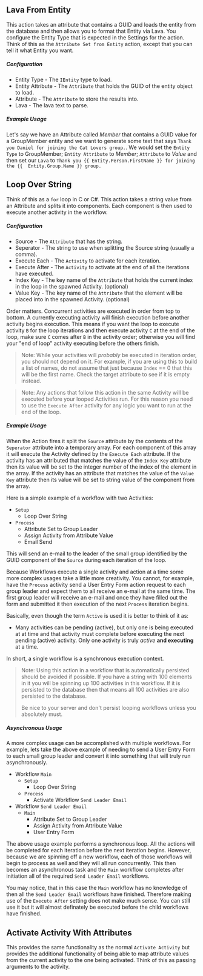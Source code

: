 ﻿## Lava From Entity

This action takes an attribute that contains a GUID and loads the
entity from the database and then allows you to format that Entity
via Lava. You configure the Entity Type that is expected in the
Settings for the action. Think of this as the `Attribute Set from
Entity` action, except that you can tell it what Entity you want.

##### Configuration

* Entity Type - The `IEntity` type to load.
* Entity Attribute - The `Attribute` that holds the GUID of the
entity object to load.
* Attribute - The `Attribute` to store the results into.
* Lava - The lava text to parse.

##### Example Usage

Let's say we have an Attribute called *Member* that contains a GUID value for a
GroupMember entity and we want to generate some text that says
`Thank you Daniel for joining the Cat Lovers group.`. We
would set the `Entity Type` to GroupMember; `Entity Attribute`
to *Member*; `Attribute` to *Value* and then set our `Lava` to
`Thank you {{ Entity.Person.FirstName }} for joining the {{ 
Entity.Group.Name }} group.`

## Loop Over String

Think of this as a `for` loop in C or C#. This action takes a
string value from an Attribute and splits it into components. Each
component is then used to execute another activity in the workflow.

##### Configuration

* Source - The `Attribute` that has the string.
* Seperator - The string to use when splitting the Source string
(usually a comma).
* Execute Each - The `Activity` to activate for each iteration.
* Execute After - The `Activity` to activate at the end of all
the iterations have executed.
* Index Key - The key name of the `Attribute` that holds the
current index in the loop in the spawned Activity. (optional)
* Value Key - The key name of the `Attribute` that the element
will be placed into in the spawned Activity. (optional)

Order matters. Concurrent activities are executed in order from top
to bottom. A currently executing activity will finish execution
before another activity begins execution. This means if you want
the loop to execute activity `B` for the loop iterations and then
execute activity `C` at the end of the loop, make sure `C` comes
after `B` in the activity order; otherwise you will find your "end
of loop" activity executing before the others finish.

> Note: While your activities will *probably* be executed in
> iteration order, you should not depend on it. For example, if
> you are using this to build a list of names, do not assume that
> just because `Index` == 0 that this will be the first name.
> Check the target attribute to see if it is empty instead.

> Note: Any actions that follow this action in the same Activity
> will be executed before your looped Activities run. For this
> reason you need to use the `Execute After` activity for any
> logic you want to run at the end of the loop.

##### Example Usage

When the Action fires it split the `Source` attribute by the
contents of the `Seperator` attribute into a temporary array. For
each component of this array it will execute the Activity defined
by the `Execute Each` attribute. If the activity has an
attributed that matches the value of the `Index Key` attribute
then its value will be set to the integer number of the index of
the element in the array. If the activity has an attribute that
matches the value of the `Value Key` attribute then its value
will be set to string value of the component from the array.

Here is a simple example of a workflow with two Activities:

* `Setup`
  * Loop Over String
* `Process`
  * Attribute Set to Group Leader
  * Assign Activity from Attribute Value
  * Email Send

This will send an e-mail to the leader of the small group identified
by the GUID component of the `Source` during each iteration of
the loop.

Because Workflows execute a single activity and action at a time
some more complex usages take a little more creativity. You cannot,
for example, have the `Process` activity send a User Entry Form
action request to each group leader and expect them to all receive
an e-mail at the same time. The first group leader will receive an
e-mail and once they have filled out the form and submitted it
then execution of the next `Process` iteration begins.

Basically, even though the term `Active` is used it is better to
think of it as:
* Many activities can be pending (active), but only one is
being executed at at time and that activity must complete before
executing the next pending (active) activity. Only one activity is
truly *active* **and executing** at a time.

In short, a single workflow is a synchronous execution context.

>Note: Using this action in a workflow that is automatically
>persisted should be avoided if possible. If you have a string
>with 100 elements in it you will be spinning up 100 activities
>in this workflow. If it is persisted to the database then that
>means all 100 activities are also persisted to the database.
>
>Be nice to your server and don't persist looping workflows unless
>you absolutely must.

##### Asynchronous Usage

A more complex usage can be accomplished with multiple workflows.
For example, lets take the above example of needing to send a
User Entry Form to each small group leader and convert it into
something that will truly run asynchronously.

* Workflow `Main`
  * `Setup`
    * Loop Over String
  * `Process`
    * Activate Workflow `Send Leader Email`
* Workflow `Send Leader Email`
  * `Main`
    * Attribute Set to Group Leader
    * Assign Activity from Attribute Value
    * User Entry Form

The above usage example performs a synchronous loop. All the
actions will be completed for each iteration before the next
iteration begins. However, because we are spinning off a new
workflow, each of those workflows will begin to process as well
and they will all run concurrently. This then becomes an
asynchronous task and the `Main` workflow completes after
initiation all of the required `Send Leader Email` workflows.

You may notice, that in this case the `Main` workflow has no
knowledge of then all the `Send Leader Email` workflows have
finished. Therefore making use of the `Execute After` setting
does not make much sense. You can still use it but it will almost
definately be executed before the child workflows have finished.

## Activate Activity With Attributes

This provides the same functionality as the normal `Activate
Activity` but provides the additional functionality of being
able to map attribute values from the current activity to the one
being activated. Think of this as passing arguments to the
activity.